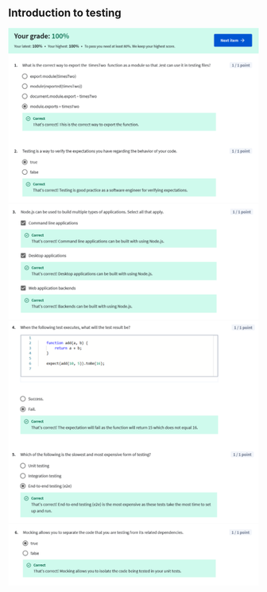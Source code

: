 ## Introduction to testing

![](/learning/meta-front-end-developer-professional-certificate/C2-Programming-with-Javascript/Module4/quiz1-introduction-to-testing/ss1.png)
![](/learning/meta-front-end-developer-professional-certificate/C2-Programming-with-Javascript/Module4/quiz1-introduction-to-testing/ss2.png)
![](/learning/meta-front-end-developer-professional-certificate/C2-Programming-with-Javascript/Module4/quiz1-introduction-to-testing/ss3.png)
![](/learning/meta-front-end-developer-professional-certificate/C2-Programming-with-Javascript/Module4/quiz1-introduction-to-testing/ss4.png)